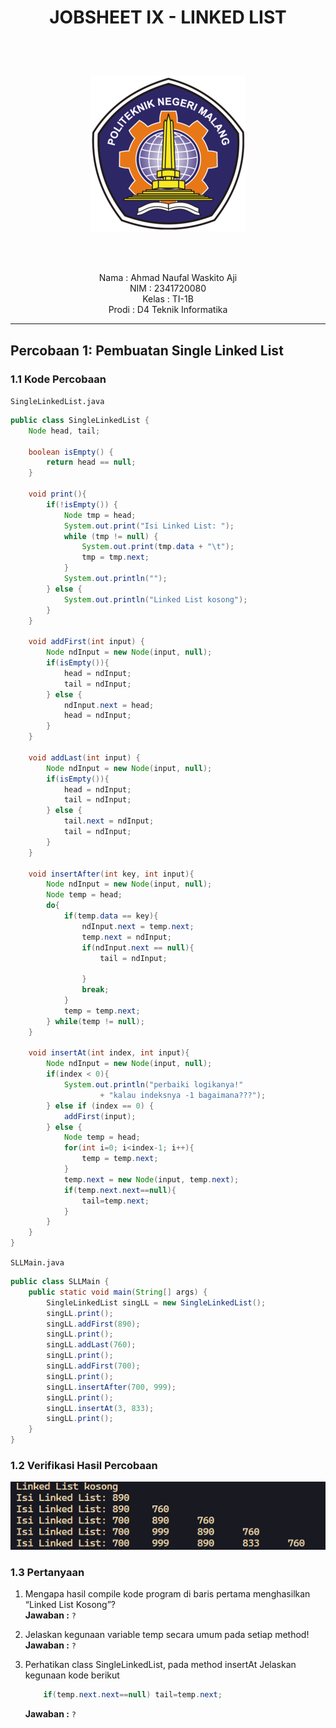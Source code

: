 # <p align="center">JOBSHEET IX - LINKED LIST</p>

<br><br>

<p align="center">
    <img src="./docs/LogoPolinema.png" alt="Your Image Description">
</p>

<br><br>

<p align="center">
    Nama : Ahmad Naufal Waskito Aji <br>
    NIM : 2341720080 <br>
    Kelas : TI-1B <br>
    Prodi : D4 Teknik Informatika
</p>

***

## Percobaan 1: Pembuatan Single Linked List
### **1.1 Kode Percobaan**
``SingleLinkedList.java``
```java
public class SingleLinkedList {
    Node head, tail;

    boolean isEmpty() {
        return head == null;
    }

    void print(){
        if(!isEmpty()) {
            Node tmp = head;
            System.out.print("Isi Linked List: ");
            while (tmp != null) {
                System.out.print(tmp.data + "\t");
                tmp = tmp.next;
            }
            System.out.println("");
        } else {
            System.out.println("Linked List kosong");
        }
    }

    void addFirst(int input) {
        Node ndInput = new Node(input, null);
        if(isEmpty()){
            head = ndInput;
            tail = ndInput;
        } else {
            ndInput.next = head;
            head = ndInput;
        }
    }

    void addLast(int input) {
        Node ndInput = new Node(input, null);
        if(isEmpty()){
            head = ndInput;
            tail = ndInput;
        } else {
            tail.next = ndInput;
            tail = ndInput;
        }
    }    

    void insertAfter(int key, int input){
        Node ndInput = new Node(input, null);
        Node temp = head;
        do{
            if(temp.data == key){
                ndInput.next = temp.next;
                temp.next = ndInput;
                if(ndInput.next == null){
                    tail = ndInput;
                    
                }
                break;
            }
            temp = temp.next;
        } while(temp != null);
    }

    void insertAt(int index, int input){
        Node ndInput = new Node(input, null);
        if(index < 0){
            System.out.println("perbaiki logikanya!"
                    + "kalau indeksnya -1 bagaimana???");
        } else if (index == 0) {
            addFirst(input);
        } else {
            Node temp = head;
            for(int i=0; i<index-1; i++){
                temp = temp.next;
            }
            temp.next = new Node(input, temp.next);
            if(temp.next.next==null){
                tail=temp.next;
            }
        }
    }
}
```

``SLLMain.java``
```java
public class SLLMain {
    public static void main(String[] args) {
        SingleLinkedList singLL = new SingleLinkedList();
        singLL.print();
        singLL.addFirst(890);
        singLL.print();
        singLL.addLast(760);
        singLL.print();
        singLL.addFirst(700);
        singLL.print();
        singLL.insertAfter(700, 999);
        singLL.print();
        singLL.insertAt(3, 833);
        singLL.print();
    }
}
```

### **1.2 Verifikasi Hasil Percobaan**

![Hasil](./docs/1.2.1.png)

### **1.3 Pertanyaan**
1.  Mengapa hasil compile kode program di baris pertama menghasilkan “Linked List Kosong”? <br>
    **Jawaban :**
    ``
    ?
    ``

2. Jelaskan kegunaan variable temp secara umum pada setiap method! <br>
    **Jawaban :**
    ``
    ?
    ``

3. Perhatikan class SingleLinkedList, pada method insertAt Jelaskan kegunaan kode berikut  <br> 
    ```java
        if(temp.next.next==null) tail=temp.next;
    ```
    **Jawaban :**
    ``
    ?
    ``

